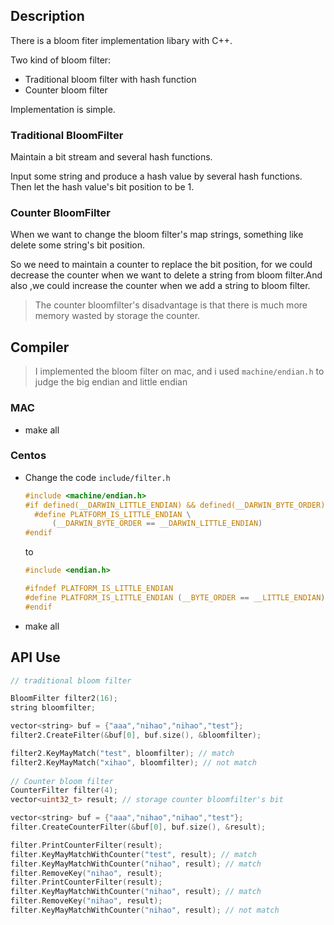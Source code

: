 ## Description
There is a bloom fiter implementation libary with C++.

Two kind of bloom filter:
- Traditional bloom filter with hash function
- Counter bloom filter 

Implementation is simple.

### Traditional BloomFilter
Maintain a bit stream and several hash functions.

Input some string and produce a hash value by several hash functions. Then let the hash value's bit 
position to be 1.

### Counter BloomFilter
When we want to change the bloom filter's map strings, something like delete some string's bit position.

So we need to maintain a counter to replace the bit position, for we could decrease the counter when we want to delete a
string from bloom filter.And also ,we could increase the counter when we add a string to bloom filter.

> The counter bloomfilter's disadvantage is that there is much more memory wasted by storage the counter.

## Compiler
> I implemented the bloom filter on mac, and i used `machine/endian.h` to judge the big endian and little endian


### MAC

- make all

### Centos
- Change the code `include/filter.h`
    ```c
    #include <machine/endian.h>
    #if defined(__DARWIN_LITTLE_ENDIAN) && defined(__DARWIN_BYTE_ORDER)
      #define PLATFORM_IS_LITTLE_ENDIAN \
          (__DARWIN_BYTE_ORDER == __DARWIN_LITTLE_ENDIAN)
    #endif
    ```
    to
    ```c
    #include <endian.h>

    #ifndef PLATFORM_IS_LITTLE_ENDIAN
    #define PLATFORM_IS_LITTLE_ENDIAN (__BYTE_ORDER == __LITTLE_ENDIAN)
    #endif
    ```
- make all

## API Use
```c
// traditional bloom filter

BloomFilter filter2(16); 
string bloomfilter;

vector<string> buf = {"aaa","nihao","nihao","test"};
filter2.CreateFilter(&buf[0], buf.size(), &bloomfilter);

filter2.KeyMayMatch("test", bloomfilter); // match
filter2.KeyMayMatch("xihao", bloomfilter); // not match
 
// Counter bloom filter
CounterFilter filter(4);
vector<uint32_t> result; // storage counter bloomfilter's bit

vector<string> buf = {"aaa","nihao","nihao","test"};
filter.CreateCounterFilter(&buf[0], buf.size(), &result);

filter.PrintCounterFilter(result);
filter.KeyMayMatchWithCounter("test", result); // match
filter.KeyMayMatchWithCounter("nihao", result); // match
filter.RemoveKey("nihao", result);
filter.PrintCounterFilter(result);
filter.KeyMayMatchWithCounter("nihao", result); // match
filter.RemoveKey("nihao", result);
filter.KeyMayMatchWithCounter("nihao", result); // not match
```




